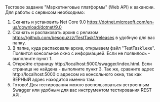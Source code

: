 Тестовое задание "Маркетинговые платформы" (Web API) к вакансии.
Для работы с сервисом необходимо:
1. Скачать и установить Net Core 9.0 https://dotnet.microsoft.com/en-us/download/dotnet/9.0
2. Скачать и распаковать архив с релизом https://github.com/besopuzzz/TestTask1/releases в удобную для вас папку.
3. В папке, куда распаковали архив, открываем файл "TestTask1.exe". Появится консольное окно с информацией. Если не появилось - выполните пункт 1.
4. Откройте страницу http://localhost:5000/swagger/index.html. Если страница не найдена - выполните пункт 3. Так же, сравните адрес http://localhost:5000 с адресом из консольного окна, так как ВЕРНЫЙ адрес находится именно там.
5. Готово! Для тестирования можно воспользоваться встроенным Swagger или удобным для вас инструментом тестирования REST API.